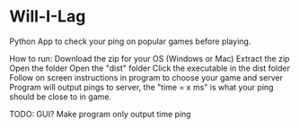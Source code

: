# Will-I-Lag
Python App to check your ping on popular games before playing.

How to run:
Download the zip for your OS (Windows or Mac)
Extract the zip
Open the folder
Open the "dist" folder
Click the executable in the dist folder
Follow on screen instructions in program to choose your game and server
Program will output pings to server, the "time = x ms" is what your ping should be close to in game.

TODO:
GUI?
Make program only output time ping
